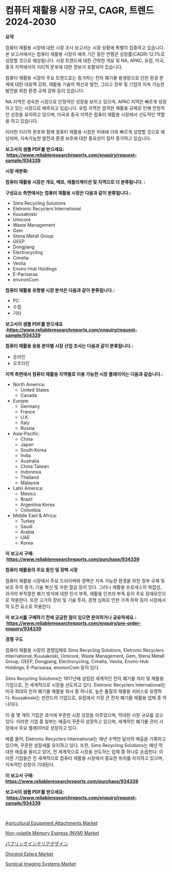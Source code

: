 <p><h1>컴퓨터 재활용 시장 규모, CAGR, 트렌드 2024-2030</h1></p><p><strong>요약</strong></p>
<p><p>컴퓨터 재활용 시장에 대한 시장 조사 보고서는 시장 상황에 특별히 집중하고 있습니다. 본 보고서에서는 컴퓨터 재활용 시장이 예측 기간 동안 연평균 성장률(CAGR) 12.1%로 성장할 것으로 예상됩니다. 시장 트렌드에 대한 간략한 개요 및 NA, APAC, 유럽, 미국, 중국 지역에서의 지리적 분포에 대한 정보가 포함되어 있습니다.</p><p>컴퓨터 재활용 시장의 주요 트렌드로는 증가하는 전자 폐기물 발생량으로 인한 환경 문제에 대한 대응책 강화, 재활용 기술의 혁신과 발전, 그리고 정부 및 기업의 지속 가능한 발전을 위한 환경 규제 강화 등이 있습니다.</p><p>NA 지역은 성숙한 시장으로 안정적인 성장을 보이고 있으며, APAC 지역은 빠르게 성장하고 있는 시장으로 예측되고 있습니다. 유럽 지역은 엄격한 재활용 규제로 인해 안정적인 성장을 유지하고 있으며, 미국과 중국 지역은 컴퓨터 재활용 시장에서 선도적인 역할을 하고 있습니다.</p><p>이러한 지리적 분포와 함께 컴퓨터 재활용 시장은 미래에 더욱 빠르게 성장할 것으로 예상되며, 지속가능한 발전과 환경 보호에 대한 중요성이 점차 증가하고 있습니다.</p></p>
<p><strong>보고서의 샘플 PDF를 받으세요: &nbsp;<a href="https://www.reliableresearchreports.com/enquiry/request-sample/934339">https://www.reliableresearchreports.com/enquiry/request-sample/934339</a></strong></p>
<p><strong>시장 세분화:</strong></p>
<p><strong> 컴퓨터 재활용 시장은 개요, 배포, 애플리케이션 및 지역으로 더 분류됩니다. :</strong></p>
<p><strong>구성요소 측면에서는 컴퓨터 재활용 시장은 다음과 같이 분류됩니다.:</strong></p>
<p><ul><li>Sims Recycling Solutions</li><li>Eletronic Recyclers International</li><li>Kuusakoski</li><li>Umicore</li><li>Waste Management</li><li>Gem</li><li>Stena Metall Group</li><li>GEEP</li><li>Dongjiang</li><li>Electrocycling</li><li>Cimelia</li><li>Veolia</li><li>Enviro-Hub Holdings</li><li>E-Parisaraa</li><li>environCom</li></ul></p>
<p><strong> 컴퓨터 재활용 유형별 시장 분석은 다음과 같이 분류됩니다.:</strong></p>
<p><ul><li>PC</li><li>수첩</li><li>기타</li></ul></p>
<p><strong>보고서의 샘플 PDF를 받으세요 :<a href="https://www.reliableresearchreports.com/enquiry/request-sample/934339">https://www.reliableresearchreports.com/enquiry/request-sample/934339</a></strong></p>
<p><strong> 컴퓨터 재활용 응용 분야별 시장 산업 조사는 다음과 같이 분류됩니다.:</strong></p>
<p><ul><li>온라인</li><li>오프라인</li></ul></p>
<p><strong>지역 측면에서 컴퓨터 재활용 지역별로 이용 가능한 시장 플레이어는 다음과 같습니다.:</strong></p>
<p><ul>
    <li>
        North America:
        <ul>
            <li>United States</li>
            <li>Canada</li>
        </ul>
    </li>
    <li>
        Europe:
        <ul>
            <li>Germany</li>
            <li>France</li>
            <li>U.K.</li>
            <li>Italy</li>
            <li>Russia</li>
        </ul>
    </li>
    <li>
        Asia-Pacific:
        <ul>
            <li>China</li>
            <li>Japan</li>
            <li>South Korea</li>
            <li>India</li>
            <li>Australia</li>
            <li>China Taiwan</li>
            <li>Indonesia</li>
            <li>Thailand</li>
            <li>Malaysia</li>
        </ul>
    </li>
    <li>
        Latin America:
        <ul>
            <li>Mexico</li>
            <li>Brazil</li>
            <li>Argentina Korea</li>
            <li>Colombia</li>
        </ul>
    </li>
    <li>
        Middle East & Africa:
        <ul>
            <li>Turkey</li>
            <li>Saudi</li>
            <li>Arabia</li>
            <li>UAE</li>
            <li>Korea</li>
        </ul>
    </li>
    </ul></p>
<p><strong>이 보고서 구매: &nbsp;<a href="https://www.reliableresearchreports.com/purchase/934339">https://www.reliableresearchreports.com/purchase/934339</a></strong></p>
<p><strong>컴퓨터 재활용의 주요 동인 및 장벽 시장</strong></p>
<p><p>컴퓨터 재활용 시장에서 주요 드라이버와 장벽은 지속 가능한 환경을 위한 정부 규제 및 보호 주의 증가, 기술 혁신 및 자원 절감 등이 있다. 그러나 재활용 프로세스의 복잡성, 과거의 부적절한 폐기 방식에 대한 인식 부족, 재활용 인프라 부족 등이 주요 장애요인으로 작용한다. 또한 고가의 장비 및 기술 투자, 경쟁 심화로 인한 가격 하락 등이 시장에서의 도전 요소로 작용한다.</p></p>
<p><strong>이 보고서를 구매하기 전에 궁금한 점이 있으면 문의하거나 공유하세요.: &nbsp;<a href="https://www.reliableresearchreports.com/enquiry/pre-order-enquiry/934339">https://www.reliableresearchreports.com/enquiry/pre-order-enquiry/934339</a></strong></p>
<p><strong>경쟁 구도</strong></p>
<p><p>컴퓨터 재활용 시장의 경쟁업체로 Sims Recycling Solutions, Eletronic Recyclers International, Kuusakoski, Umicore, Waste Management, Gem, Stena Metall Group, GEEP, Dongjiang, Electrocycling, Cimelia, Veolia, Enviro-Hub Holdings, E-Parisaraa, environCom 등이 있다. </p><p>Sims Recycling Solutions는 1917년에 설립된 세계적인 전자 폐기물 처리 및 재활용 기업으로, 전 세계적으로 시장을 선도하고 있다. Eletronic Recyclers International는 미국 최대의 전자 폐기물 재활용 회사 중 하나로, 높은 품질의 재활용 서비스로 유명하다. Kuusakoski는 핀란드의 기업으로, 유럽에서 가장 큰 전자 폐기물 재활용 업체 중 하나이다.</p><p>이 중 몇 개의 기업은 과거에 꾸준한 시장 성장을 이루었으며, 막대한 시장 규모를 갖고 있다. 이러한 기업 중 일부는 매출이 꾸준히 성장하고 있으며, 세계적인 폐기물 관리 시장에서 주요 플레이어로 성장하고 있다.</p><p>예를 들어, Eletronic Recyclers International는 매년 수백만 달러의 매출을 기록하고 있으며, 꾸준한 성장세를 유지하고 있다. 또한, Sims Recycling Solutions는 매년 막대한 매출을 올리고 있어, 전 세계적으로 시장을 선도하는 업체 중 하나로 손꼽힌다. 이러한 기업들은 전 세계적으로 컴퓨터 재활용 시장에서 중요한 위치를 차지하고 있으며, 지속적인 성장이 기대된다.</p></p>
<p><strong>이 보고서 구매: &nbsp; <a href="https://www.reliableresearchreports.com/purchase/934339">https://www.reliableresearchreports.com/purchase/934339</a></strong></p>
<p><strong>보고서의 샘플 PDF를 받으세요: &nbsp;<a href="https://www.reliableresearchreports.com/enquiry/request-sample/934339">https://www.reliableresearchreports.com/enquiry/request-sample/934339</a></strong><strong></strong></p>
<p>&nbsp;</p>
<p><p><a href="https://github.com/beatblasta/Market-Research-Report-List-2/blob/main/agricultural-equipment-attachments-market.md">Agricultural Equipment Attachments Market</a></p><p><a href="https://skillful-vermicelli-b89.notion.site/Non-volatile-Memory-Express-NVM-Market-Growth-Market-Trends-COVID-19-Impact-and-Forecasts-for-p-39a42ac5278d4d2ab9a30269328f6c03">Non-volatile Memory Express (NVM) Market</a></p><p><a href="https://medium.com/@yaren_68-91/%E5%85%AC%E5%85%B1%E3%82%A4%E3%83%B3%E3%83%86%E3%83%AA%E3%82%A2%E3%83%87%E3%82%B6%E3%82%A4%E3%83%B3%E5%B8%82%E5%A0%B4%E8%A6%8F%E6%A8%A1-cagr-%E3%83%88%E3%83%AC%E3%83%B3%E3%83%892024-2030-66f06de92fca">パブリックインテリアデザイン</a></p><p><a href="https://view.publitas.com/reportprime-1/glycerol-esters-market-size-furnishes-valuable-information-encompassing-market-share-market-trends-and-projections-spanning-from-2024-to-2031/">Glycerol Esters Market</a></p><p><a href="https://github.com/angelajermaine/Market-Research-Report-List-2/blob/main/surgical-imaging-systems-market.md">Surgical Imaging Systems Market</a></p></p>